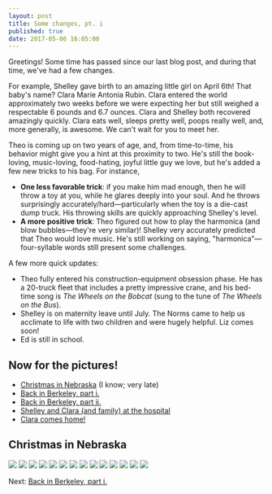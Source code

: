 ```yaml
---
layout: post
title: Some changes, pt. i
published: true
date: 2017-05-06 16:05:00
---
```


Greetings! Some time has passed since our last blog post, and during that time, we've had a few changes.

For example, Shelley gave birth to an amazing little girl on April 6th! That baby's name? Clara Marie Antonia Rubin. Clara entered the world approximately two weeks before we were expecting her but still weighed a respectable 6 pounds and 6.7 ounces. Clara and Shelley both recovered amazingly quickly. Clara eats well, sleeps pretty well, poops really well, and, more generally, is awesome. We can't wait for you to meet her.

Theo is coming up on two years of age, and, from time-to-time, his behavior might give you a hint at this proximity to two. He's still the book-loving, music-loving, food-hating, joyful little guy we love, but he's added a few new tricks to his bag. For instance,

- __One less favorable trick__: if you make him mad enough, then he will throw a toy at you, while he glares deeply into your soul. And he throws surprisingly accurately/hard—particularly when the toy is a die-cast dump truck. His throwing skills are quickly approaching Shelley's level.
- __A more positive trick__: Theo figured out how to play the harmonica (and blow bubbles—they're very similar)! Shelley very accurately predicted that Theo would love music. He's still working on saying, "harmonica"—four-syllable words still present some challenges.

A few more quick updates:

- Theo fully entered his construction-equipment obsession phase. He has a 20-truck fleet that includes a pretty impressive crane, and his bed-time song is _The Wheels on the Bobcat_ (sung to the tune of _The Wheels on the Bus_).
- Shelley is on maternity leave until July. The Norms came to help us acclimate to life with two children and were hugely helpful. Liz comes soon!
- Ed is still in school.

## Now for the pictures!

- [Christmas in Nebraska](http://www.teamrubin.us/some-changes-i) (I know; very late)
- [Back in Berkeley, part i.](http://www.teamrubin.us/some-changes-ii)
- [Back in Berkeley, part ii.](http://www.teamrubin.us/some-changes-iii)
- [Shelley and Clara (and family) at the hospital](http://www.teamrubin.us/some-changes-iv)
- [Clara comes home!](http://www.teamrubin.us/some-changes-v)

## Christmas in Nebraska

![](https://s26.postimg.org/cv0jecoo9/DSCF7360.jpg)
![](https://s26.postimg.org/b4hicv755/DSCF7373.jpg)
![](https://s26.postimg.org/xhp8zo82x/DSCF7382.jpg)
![](https://s26.postimg.org/5iv38t6g9/DSCF7391.jpg)
![](https://s26.postimg.org/qtsnd2okp/DSCF7398.jpg)
![](https://s26.postimg.org/k4m3x238p/DSCF7435.jpg)
![](https://s26.postimg.org/ay3t9ry09/DSCF7450.jpg)
![](https://s26.postimg.org/ammcx0hk9/DSCF7460.jpg)
![](https://s26.postimg.org/mpw9ybi09/DSCF7497.jpg)
![](https://s26.postimg.org/low19710p/DSCF7500.jpg)
![](https://s26.postimg.org/s3v25v7qh/DSCF7516.jpg)
![](https://s26.postimg.org/olj29h6uh/DSCF7537.jpg)
![](https://s26.postimg.org/ff0rm71m1/DSCF7541.jpg)
![](https://s26.postimg.org/xvv6d0hk9/DSCF7583.jpg)

Next: [Back in Berkeley, part i.](http://www.teamrubin.us/some-changes-ii)
